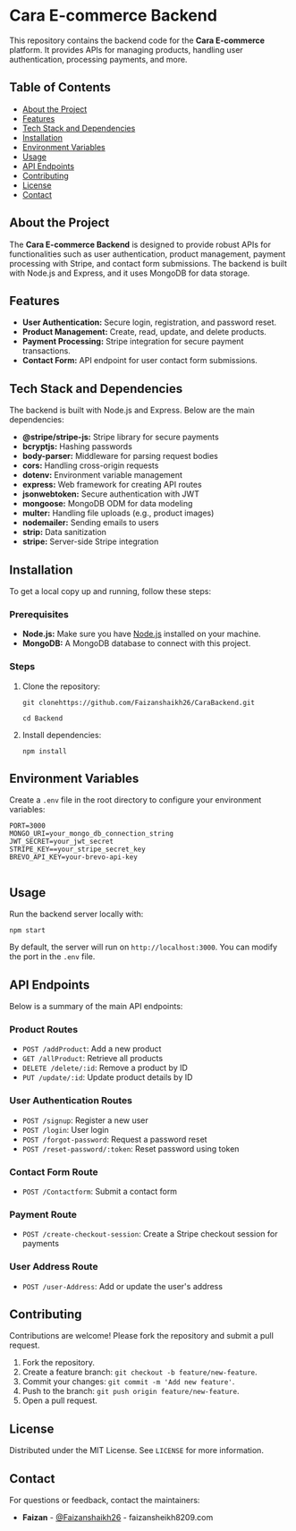 <h1>Cara E-commerce Backend</h1>

<p>This repository contains the backend code for the <strong>Cara E-commerce</strong> platform. It provides APIs for managing products, handling user authentication, processing payments, and more.</p>

<h2>Table of Contents</h2>
<ul>
    <li><a href="#about-the-project">About the Project</a></li>
    <li><a href="#features">Features</a></li>
    <li><a href="#tech-stack-and-dependencies">Tech Stack and Dependencies</a></li>
    <li><a href="#installation">Installation</a></li>
    <li><a href="#environment-variables">Environment Variables</a></li>
    <li><a href="#usage">Usage</a></li>
    <li><a href="#api-endpoints">API Endpoints</a></li>
    <li><a href="#contributing">Contributing</a></li>
    <li><a href="#license">License</a></li>
    <li><a href="#contact">Contact</a></li>
</ul>

<h2 id="about-the-project">About the Project</h2>
<p>The <strong>Cara E-commerce Backend</strong> is designed to provide robust APIs for functionalities such as user authentication, product management, payment processing with Stripe, and contact form submissions. The backend is built with Node.js and Express, and it uses MongoDB for data storage.</p>

<h2 id="features">Features</h2>
<ul>
    <li><strong>User Authentication:</strong> Secure login, registration, and password reset.</li>
    <li><strong>Product Management:</strong> Create, read, update, and delete products.</li>
    <li><strong>Payment Processing:</strong> Stripe integration for secure payment transactions.</li>
    <li><strong>Contact Form:</strong> API endpoint for user contact form submissions.</li>
</ul>

<h2 id="tech-stack-and-dependencies">Tech Stack and Dependencies</h2>
<p>The backend is built with Node.js and Express. Below are the main dependencies:</p>
<ul>
    <li><strong>@stripe/stripe-js:</strong> Stripe library for secure payments</li>
    <li><strong>bcryptjs:</strong> Hashing passwords</li>
    <li><strong>body-parser:</strong> Middleware for parsing request bodies</li>
    <li><strong>cors:</strong> Handling cross-origin requests</li>
    <li><strong>dotenv:</strong> Environment variable management</li>
    <li><strong>express:</strong> Web framework for creating API routes</li>
    <li><strong>jsonwebtoken:</strong> Secure authentication with JWT</li>
    <li><strong>mongoose:</strong> MongoDB ODM for data modeling</li>
    <li><strong>multer:</strong> Handling file uploads (e.g., product images)</li>
    <li><strong>nodemailer:</strong> Sending emails to users</li>
    <li><strong>strip:</strong> Data sanitization</li>
    <li><strong>stripe:</strong> Server-side Stripe integration</li>
</ul>

<h2 id="installation">Installation</h2>
<p>To get a local copy up and running, follow these steps:</p>

<h3>Prerequisites</h3>
<ul>
    <li><strong>Node.js:</strong> Make sure you have <a href="https://nodejs.org/">Node.js</a> installed on your machine.</li>
    <li><strong>MongoDB:</strong> A MongoDB database to connect with this project.</li>
</ul>

<h3>Steps</h3>
<ol>
    <li>Clone the repository:
        <pre><code>git clonehttps://github.com/Faizanshaikh26/CaraBackend.git</code></pre>
        <pre><code>cd Backend</code></pre>
    </li>
    <li>Install dependencies:
        <pre><code>npm install</code></pre>
    </li>
</ol>

<h2 id="environment-variables">Environment Variables</h2>
<p>Create a <code>.env</code> file in the root directory to configure your environment variables:</p>

<pre><code>PORT=3000
MONGO_URI=your_mongo_db_connection_string
JWT_SECRET=your_jwt_secret
STRIPE_KEY==your_stripe_secret_key
BREVO_API_KEY=your-brevo-api-key

</code></pre>

<h2 id="usage">Usage</h2>
<p>Run the backend server locally with:</p>
<pre><code>npm start</code></pre>
<p>By default, the server will run on <code>http://localhost:3000</code>. You can modify the port in the <code>.env</code> file.</p>

<h2 id="api-endpoints">API Endpoints</h2>
<p>Below is a summary of the main API endpoints:</p>

<h3>Product Routes</h3>
<ul>
    <li><code>POST /addProduct</code>: Add a new product</li>
    <li><code>GET /allProduct</code>: Retrieve all products</li>
    <li><code>DELETE /delete/:id</code>: Remove a product by ID</li>
    <li><code>PUT /update/:id</code>: Update product details by ID</li>
</ul>

<h3>User Authentication Routes</h3>
<ul>
    <li><code>POST /signup</code>: Register a new user</li>
    <li><code>POST /login</code>: User login</li>
    <li><code>POST /forgot-password</code>: Request a password reset</li>
    <li><code>POST /reset-password/:token</code>: Reset password using token</li>
</ul>

<h3>Contact Form Route</h3>
<ul>
    <li><code>POST /Contactform</code>: Submit a contact form</li>
</ul>

<h3>Payment Route</h3>
<ul>
    <li><code>POST /create-checkout-session</code>: Create a Stripe checkout session for payments</li>
</ul>

<h3>User Address Route</h3>
<ul>
    <li><code>POST /user-Address</code>: Add or update the user's address</li>
</ul>

<h2 id="contributing">Contributing</h2>
<p>Contributions are welcome! Please fork the repository and submit a pull request.</p>
<ol>
    <li>Fork the repository.</li>
    <li>Create a feature branch: <code>git checkout -b feature/new-feature</code>.</li>
    <li>Commit your changes: <code>git commit -m 'Add new feature'</code>.</li>
    <li>Push to the branch: <code>git push origin feature/new-feature</code>.</li>
    <li>Open a pull request.</li>
</ol>

<h2 id="license">License</h2>
<p>Distributed under the MIT License. See <code>LICENSE</code> for more information.</p>

<h2 id="contact">Contact</h2>
<p>For questions or feedback, contact the maintainers:</p>
<ul>
    <li><strong>Faizan</strong> - <a href="https://github.com/Faizanshaikh26/CaraBackend.git">@Faizanshaikh26</a> - faizansheikh8209.com</li>
</ul>
